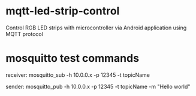 # mqtt-led-strip-control
Control RGB LED strips with microcontroller via Android application using MQTT protocol

# mosquitto test commands
receiver: mosquitto_sub -h 10.0.0.x -p 12345 -t topicName

sender: mosquitto_pub -h 10.0.0.x -p 12345 -t topicName -m "Hello world"
